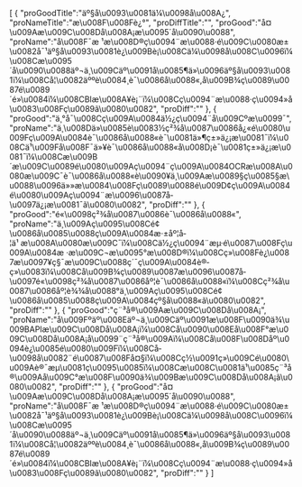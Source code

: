 [
	{
		"proGoodTitle":"äº§å\u0093\u0081ä¼\u0098å\u008A¿",
		"proNameTitle":"æ\u008F\u008Fè¿°",
		"proDiffTitle":"",
		"proGood":"å¤\u009Aæ\u009C\u008Då\u008A¡æ\u0095´å\u0090\u0088",
		"proName":"å\u008F¯æ ¹æ\u008D®ç\u0094¨æ\u0088·é\u009C\u0080æ±\u0082å¯¹äº§å\u0093\u0081è¿\u009Bè¡\u008Cä¼\u0098å\u008C\u0096ï¼\u008Cæ\u0095´å\u0090\u0088äº¬ä¸\u009Cäº\u0091å\u0085¶ä»\u0096äº§å\u0093\u0081ï¼\u008Cå¦\u0082äººè\u0084¸è¯\u0086å\u0088«,å\u009B¾ç\u0089\u0087é\u0089´é»\u0084ï¼\u008CBIæ\u008A¥è¡¨ï¼\u008Cç\u0094¨æ\u0088·ç\u0094»å\u0083\u008Fç­\u0089ã\u0080\u0082",
		"proDiff":""
	},
	{
		"proGood":"ä¸°å¯\u008Cç\u009A\u0084ä½¿ç\u0094¨å\u009Cºæ\u0099¯",
		"proName":"ä¸\u008Dä»\u0085è\u0083½ç²¾å\u0087\u0086å¿«é\u0080\u009Fç\u009A\u0084è¯\u0086å\u0088«è¯\u0081ä»¶ç±»ä¿¡æ\u0081¯ï¼\u008Cä¹\u009Få\u008F¯ä»¥è¯\u0086å\u0088«å\u008D¡è¯\u0081ç±»ä¿¡æ\u0081¯ï¼\u008Cæ\u009B´æ\u009C\u0089é\u0080\u009Aç\u0094¨ç\u009A\u0084OCRæ\u008A\u0080æ\u009C¯è¯\u0086å\u0088«è\u0090¥ä¸\u009Aæ\u0089§ç\u0085§æ\u0088\u0096ä»»æ\u0084\u008Fç\u0089\u0088é\u009D¢ç\u009A\u0084é\u0080\u009Aç\u0094¨æ\u0096\u0087å­\u0097ä¿¡æ\u0081¯ã\u0080\u0082",
		"proDiff":""
	},
	{
		"proGood":"é«\u0098ç²¾å\u0087\u0086è¯\u0086å\u0088«",
		"proName":"ä¸\u009Aç\u0095\u008Cé¢\u0086å\u0085\u0088ç\u009A\u0084æ·±åº¦å­¦ä¹ æ\u008A\u0080æ\u009C¯ï¼\u008Cä½¿ç\u0094¨æµ·é\u0087\u008Fç\u009A\u0084æ ·æ\u009C¬æ\u0095°æ\u008D®ï¼\u008Cç»\u008Fè¿\u0087æ\u0097¥ç§¯æ\u009C\u0088ç´¯ç\u009A\u0084è®­ç»\u0083ï¼\u008Cå\u009B¾ç\u0089\u0087æ\u0096\u0087å­\u0097é«\u0098ç²¾å\u0087\u0086åº¦è¯\u0086å\u0088«ï¼\u008Cç²¾å\u0087\u0086åº¦è¾¾å\u0088°ä¸\u009Aç\u0095\u008Cé¢\u0086å\u0085\u0088ç\u009A\u0084çº§å\u0088«ã\u0080\u0082",
		"proDiff":""
	},
	{
		"proGood":"ç¨³å®\u009Aæ\u009C\u008Då\u008A¡",
		"proName":"å\u009Fºäº\u008Eäº¬ä¸\u009Cäº\u0091æ\u008F\u0090ä¾\u009BAPIæ\u009C\u008Då\u008A¡ï¼\u008Cå\u0090\u008Eå\u008F°æ\u009C\u008Då\u008A¡å\u0099¨ç¨³å®\u009Aï¼\u008Cå\u008F\u008Dåº\u0094è¿\u0085é\u0080\u009Fï¼\u008Cå­\u0098å\u0082¨é\u0087\u008Få¤§ï¼\u008Cç½\u0091ç»\u009Cé\u0080\u009Aè®¯æµ\u0081ç\u0095\u0085ï¼\u008Cæ\u008C\u0081ä¹\u0085ç¨³å®\u009Aå\u009C°æ\u008F\u0090ä¾\u009Bæ\u009C\u008Då\u008A¡ã\u0080\u0082",
		"proDiff":""
	},
	{
		"proGood":"å¤\u009Aæ\u009C\u008Då\u008A¡æ\u0095´å\u0090\u0088",
		"proName":"å\u008F¯æ ¹æ\u008D®ç\u0094¨æ\u0088·é\u009C\u0080æ±\u0082å¯¹äº§å\u0093\u0081è¿\u009Bè¡\u008Cä¼\u0098å\u008C\u0096ï¼\u008Cæ\u0095´å\u0090\u0088äº¬ä¸\u009Cäº\u0091å\u0085¶ä»\u0096äº§å\u0093\u0081ï¼\u008Cå¦\u0082äººè\u0084¸è¯\u0086å\u0088«,å\u009B¾ç\u0089\u0087é\u0089´é»\u0084ï¼\u008CBIæ\u008A¥è¡¨ï¼\u008Cç\u0094¨æ\u0088·ç\u0094»å\u0083\u008Fç­\u0089ã\u0080\u0082",
		"proDiff":""
	}
]
